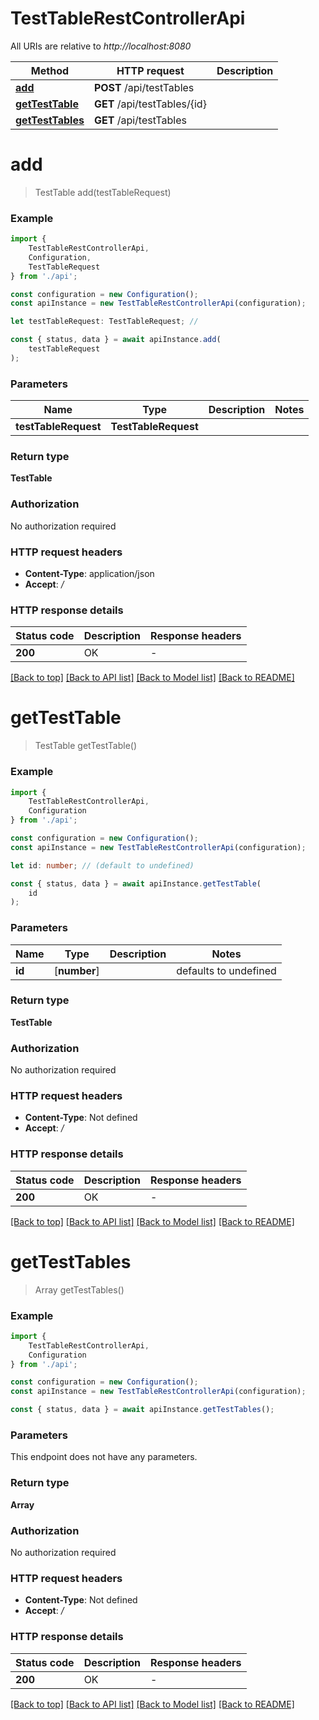 # TestTableRestControllerApi

All URIs are relative to *http://localhost:8080*

|Method | HTTP request | Description|
|------------- | ------------- | -------------|
|[**add**](#add) | **POST** /api/testTables | |
|[**getTestTable**](#gettesttable) | **GET** /api/testTables/{id} | |
|[**getTestTables**](#gettesttables) | **GET** /api/testTables | |

# **add**
> TestTable add(testTableRequest)


### Example

```typescript
import {
    TestTableRestControllerApi,
    Configuration,
    TestTableRequest
} from './api';

const configuration = new Configuration();
const apiInstance = new TestTableRestControllerApi(configuration);

let testTableRequest: TestTableRequest; //

const { status, data } = await apiInstance.add(
    testTableRequest
);
```

### Parameters

|Name | Type | Description  | Notes|
|------------- | ------------- | ------------- | -------------|
| **testTableRequest** | **TestTableRequest**|  | |


### Return type

**TestTable**

### Authorization

No authorization required

### HTTP request headers

 - **Content-Type**: application/json
 - **Accept**: */*


### HTTP response details
| Status code | Description | Response headers |
|-------------|-------------|------------------|
|**200** | OK |  -  |

[[Back to top]](#) [[Back to API list]](../README.md#documentation-for-api-endpoints) [[Back to Model list]](../README.md#documentation-for-models) [[Back to README]](../README.md)

# **getTestTable**
> TestTable getTestTable()


### Example

```typescript
import {
    TestTableRestControllerApi,
    Configuration
} from './api';

const configuration = new Configuration();
const apiInstance = new TestTableRestControllerApi(configuration);

let id: number; // (default to undefined)

const { status, data } = await apiInstance.getTestTable(
    id
);
```

### Parameters

|Name | Type | Description  | Notes|
|------------- | ------------- | ------------- | -------------|
| **id** | [**number**] |  | defaults to undefined|


### Return type

**TestTable**

### Authorization

No authorization required

### HTTP request headers

 - **Content-Type**: Not defined
 - **Accept**: */*


### HTTP response details
| Status code | Description | Response headers |
|-------------|-------------|------------------|
|**200** | OK |  -  |

[[Back to top]](#) [[Back to API list]](../README.md#documentation-for-api-endpoints) [[Back to Model list]](../README.md#documentation-for-models) [[Back to README]](../README.md)

# **getTestTables**
> Array<TestTable> getTestTables()


### Example

```typescript
import {
    TestTableRestControllerApi,
    Configuration
} from './api';

const configuration = new Configuration();
const apiInstance = new TestTableRestControllerApi(configuration);

const { status, data } = await apiInstance.getTestTables();
```

### Parameters
This endpoint does not have any parameters.


### Return type

**Array<TestTable>**

### Authorization

No authorization required

### HTTP request headers

 - **Content-Type**: Not defined
 - **Accept**: */*


### HTTP response details
| Status code | Description | Response headers |
|-------------|-------------|------------------|
|**200** | OK |  -  |

[[Back to top]](#) [[Back to API list]](../README.md#documentation-for-api-endpoints) [[Back to Model list]](../README.md#documentation-for-models) [[Back to README]](../README.md)

